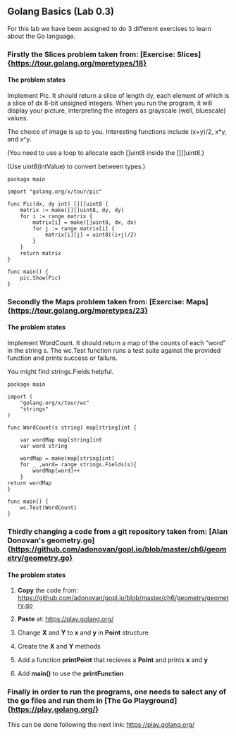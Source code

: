 ## Golang Basics (Lab 0.3)

For this lab we have been assigned to do 3 different exercises to learn about the Go language. 

### Firstly the Slices problem taken from: [Exercise: Slices]{https://tour.golang.org/moretypes/18} 

#### The problem states

Implement Pic. It should return a slice of length dy, each element of which is a slice of dx 8-bit unsigned integers. When you run the program, it will display your picture, interpreting the integers as grayscale (well, bluescale) values.

The choice of image is up to you. Interesting functions include (x+y)/2, x*y, and x^y.

(You need to use a loop to allocate each []uint8 inside the [][]uint8.)

(Use uint8(intValue) to convert between types.) 

```
package main

import "golang.org/x/tour/pic"

func Pic(dx, dy int) [][]uint8 {
	matrix := make([][]uint8, dy, dy)
	for i := range matrix {
		matrix[i] = make([]uint8, dx, dx)
		for j := range matrix[i] {
			matrix[i][j] = uint8((i+j)/2)
		}
	}
	return matrix
}

func main() {
	pic.Show(Pic)
}
```

### Secondly the Maps problem taken from: [Exercise: Maps]{https://tour.golang.org/moretypes/23} 

#### The problem states

Implement WordCount. It should return a map of the counts of each “word” in the string s. The wc.Test function runs a test suite against the provided function and prints success or failure.

You might find strings.Fields helpful. 

```
package main

import (
    "golang.org/x/tour/wc"
    "strings"
)

func WordCount(s string) map[string]int {

	var wordMap map[string]int
	var word string
	
    wordMap = make(map[string]int)
    for _ ,word= range strings.Fields(s){
        wordMap[word]++
    }
return wordMap
}

func main() {
    wc.Test(WordCount)
}
```

### Thirdly changing a code from a git repository taken from: [Alan Donovan's geometry.go]{https://github.com/adonovan/gopl.io/blob/master/ch6/geometry/geometry.go} 

#### The problem states

1. **Copy** the code from:
https://github.com/adonovan/gopl.io/blob/master/ch6/geometry/geometry.go

2. **Paste** at:
https://play.golang.org/
3. Change **X** and **Y** to **x** and **y** in **Point** structure
4. Create the **X** and **Y** methods
5. Add a function **printPoint** that recieves a **Point** and prints **x** and **y**
6. Add **main()** to use the **printFunction**

### Finally in order to run the programs, one needs to salect any of the go files and run them in [The Go Playground]{https://play.golang.org/}

This can be done following the next link:
https://play.golang.org/


 
